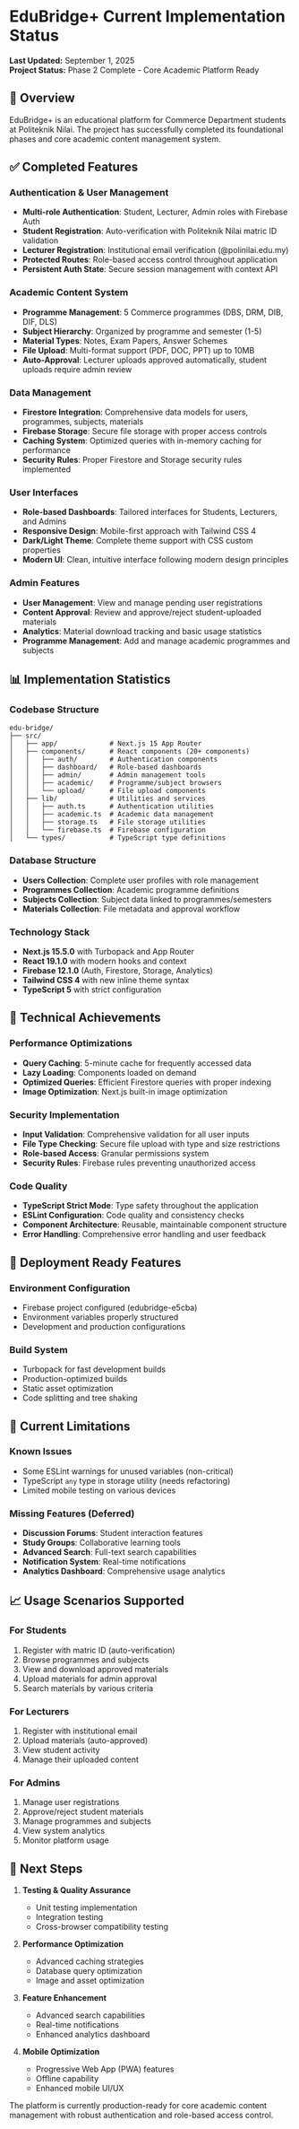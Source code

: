 # EduBridge+ Current Implementation Status

**Last Updated:** September 1, 2025  
**Project Status:** Phase 2 Complete - Core Academic Platform Ready

## 🎯 Overview

EduBridge+ is an educational platform for Commerce Department students at Politeknik Nilai. The project has successfully completed its foundational phases and core academic content management system.

## ✅ Completed Features

### Authentication & User Management
- **Multi-role Authentication**: Student, Lecturer, Admin roles with Firebase Auth
- **Student Registration**: Auto-verification with Politeknik Nilai matric ID validation
- **Lecturer Registration**: Institutional email verification (@polinilai.edu.my)
- **Protected Routes**: Role-based access control throughout application
- **Persistent Auth State**: Secure session management with context API

### Academic Content System
- **Programme Management**: 5 Commerce programmes (DBS, DRM, DIB, DIF, DLS)
- **Subject Hierarchy**: Organized by programme and semester (1-5)
- **Material Types**: Notes, Exam Papers, Answer Schemes
- **File Upload**: Multi-format support (PDF, DOC, PPT) up to 10MB
- **Auto-Approval**: Lecturer uploads approved automatically, student uploads require admin review

### Data Management
- **Firestore Integration**: Comprehensive data models for users, programmes, subjects, materials
- **Firebase Storage**: Secure file storage with proper access controls
- **Caching System**: Optimized queries with in-memory caching for performance
- **Security Rules**: Proper Firestore and Storage security rules implemented

### User Interfaces
- **Role-based Dashboards**: Tailored interfaces for Students, Lecturers, and Admins
- **Responsive Design**: Mobile-first approach with Tailwind CSS 4
- **Dark/Light Theme**: Complete theme support with CSS custom properties
- **Modern UI**: Clean, intuitive interface following modern design principles

### Admin Features
- **User Management**: View and manage pending user registrations
- **Content Approval**: Review and approve/reject student-uploaded materials
- **Analytics**: Material download tracking and basic usage statistics
- **Programme Management**: Add and manage academic programmes and subjects

## 📊 Implementation Statistics

### Codebase Structure
```
edu-bridge/
├── src/
│   ├── app/             # Next.js 15 App Router
│   ├── components/      # React components (20+ components)
│   │   ├── auth/        # Authentication components
│   │   ├── dashboard/   # Role-based dashboards
│   │   ├── admin/       # Admin management tools
│   │   ├── academic/    # Programme/subject browsers
│   │   └── upload/      # File upload components
│   ├── lib/             # Utilities and services
│   │   ├── auth.ts      # Authentication utilities
│   │   ├── academic.ts  # Academic data management
│   │   ├── storage.ts   # File storage utilities
│   │   └── firebase.ts  # Firebase configuration
│   └── types/           # TypeScript type definitions
```

### Database Structure
- **Users Collection**: Complete user profiles with role management
- **Programmes Collection**: Academic programme definitions
- **Subjects Collection**: Subject data linked to programmes/semesters
- **Materials Collection**: File metadata and approval workflow

### Technology Stack
- **Next.js 15.5.0** with Turbopack and App Router
- **React 19.1.0** with modern hooks and context
- **Firebase 12.1.0** (Auth, Firestore, Storage, Analytics)
- **Tailwind CSS 4** with new inline theme syntax
- **TypeScript 5** with strict configuration

## 🔧 Technical Achievements

### Performance Optimizations
- **Query Caching**: 5-minute cache for frequently accessed data
- **Lazy Loading**: Components loaded on demand
- **Optimized Queries**: Efficient Firestore queries with proper indexing
- **Image Optimization**: Next.js built-in image optimization

### Security Implementation
- **Input Validation**: Comprehensive validation for all user inputs
- **File Type Checking**: Secure file upload with type and size restrictions
- **Role-based Access**: Granular permissions system
- **Security Rules**: Firebase rules preventing unauthorized access

### Code Quality
- **TypeScript Strict Mode**: Type safety throughout the application
- **ESLint Configuration**: Code quality and consistency checks
- **Component Architecture**: Reusable, maintainable component structure
- **Error Handling**: Comprehensive error handling and user feedback

## 🚀 Deployment Ready Features

### Environment Configuration
- Firebase project configured (edubridge-e5cba)
- Environment variables properly structured
- Development and production configurations

### Build System
- Turbopack for fast development builds
- Production-optimized builds
- Static asset optimization
- Code splitting and tree shaking

## 🎯 Current Limitations

### Known Issues
- Some ESLint warnings for unused variables (non-critical)
- TypeScript `any` type in storage utility (needs refactoring)
- Limited mobile testing on various devices

### Missing Features (Deferred)
- **Discussion Forums**: Student interaction features
- **Study Groups**: Collaborative learning tools
- **Advanced Search**: Full-text search capabilities
- **Notification System**: Real-time notifications
- **Analytics Dashboard**: Comprehensive usage analytics

## 📈 Usage Scenarios Supported

### For Students
1. Register with matric ID (auto-verification)
2. Browse programmes and subjects
3. View and download approved materials
4. Upload materials for admin approval
5. Search materials by various criteria

### For Lecturers
1. Register with institutional email
2. Upload materials (auto-approved)
3. View student activity
4. Manage their uploaded content

### For Admins
1. Manage user registrations
2. Approve/reject student materials
3. Manage programmes and subjects
4. View system analytics
5. Monitor platform usage

## 🔮 Next Steps

1. **Testing & Quality Assurance**
   - Unit testing implementation
   - Integration testing
   - Cross-browser compatibility testing

2. **Performance Optimization**
   - Advanced caching strategies
   - Database query optimization
   - Image and asset optimization

3. **Feature Enhancement**
   - Advanced search capabilities
   - Real-time notifications
   - Enhanced analytics dashboard

4. **Mobile Optimization**
   - Progressive Web App (PWA) features
   - Offline capability
   - Enhanced mobile UI/UX

The platform is currently production-ready for core academic content management with robust authentication and role-based access control.